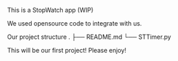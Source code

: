This is a StopWatch app (WIP)

We used opensource code to integrate with us.

Our project structure
.
├── README.md
└── STTimer.py

This will be our first project! Please enjoy!
